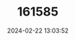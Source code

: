 ---
title: "161585"
category: "Etmopterus decacuspidatus"
draft: false
date: 2024-02-22 13:03:52
languages:
  English: ["Combtooth Lanternshark"]
---